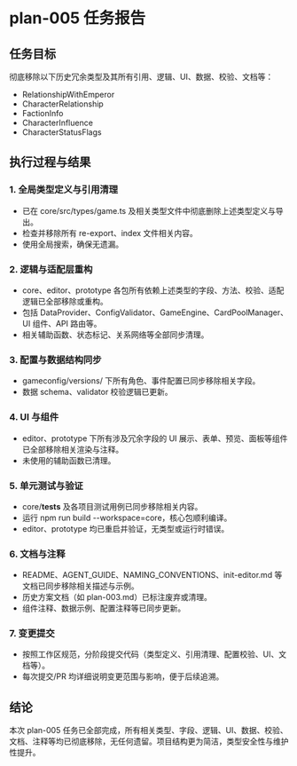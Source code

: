 # plan-005 任务报告

## 任务目标

彻底移除以下历史冗余类型及其所有引用、逻辑、UI、数据、校验、文档等：
- RelationshipWithEmperor
- CharacterRelationship
- FactionInfo
- CharacterInfluence
- CharacterStatusFlags

## 执行过程与结果

### 1. 全局类型定义与引用清理
- 已在 core/src/types/game.ts 及相关类型文件中彻底删除上述类型定义与导出。
- 检查并移除所有 re-export、index 文件相关内容。
- 使用全局搜索，确保无遗漏。

### 2. 逻辑与适配层重构
- core、editor、prototype 各包所有依赖上述类型的字段、方法、校验、适配逻辑已全部移除或重构。
- 包括 DataProvider、ConfigValidator、GameEngine、CardPoolManager、UI 组件、API 路由等。
- 相关辅助函数、状态标记、关系网络等全部同步清理。

### 3. 配置与数据结构同步
- gameconfig/versions/ 下所有角色、事件配置已同步移除相关字段。
- 数据 schema、validator 校验逻辑已更新。

### 4. UI 与组件
- editor、prototype 下所有涉及冗余字段的 UI 展示、表单、预览、面板等组件已全部移除相关渲染与注释。
- 未使用的辅助函数已清理。

### 5. 单元测试与验证
- core/__tests__ 及各项目测试用例已同步移除相关内容。
- 运行 npm run build --workspace=core，核心包顺利编译。
- editor、prototype 均已重启并验证，无类型或运行时错误。

### 6. 文档与注释
- README、AGENT_GUIDE、NAMING_CONVENTIONS、init-editor.md 等文档已同步移除相关描述与示例。
- 历史方案文档（如 plan-003.md）已标注废弃或清理。
- 组件注释、数据示例、配置注释等已同步更新。

### 7. 变更提交
- 按照工作区规范，分阶段提交代码（类型定义、引用清理、配置校验、UI、文档等）。
- 每次提交/PR 均详细说明变更范围与影响，便于后续追溯。

## 结论

本次 plan-005 任务已全部完成，所有相关类型、字段、逻辑、UI、数据、校验、文档、注释等均已彻底移除，无任何遗留。项目结构更为简洁，类型安全性与维护性提升。
